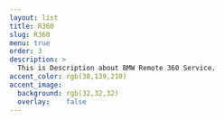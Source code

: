 ```yaml
---
layout: list
title: R360
slug: R360
menu: true
order: 3
description: >
  This is Description about BMW Remote 360 Service.
accent_color: rgb(38,139,210)
accent_image:
  background: rgb(32,32,32)
  overlay:    false
---
```

